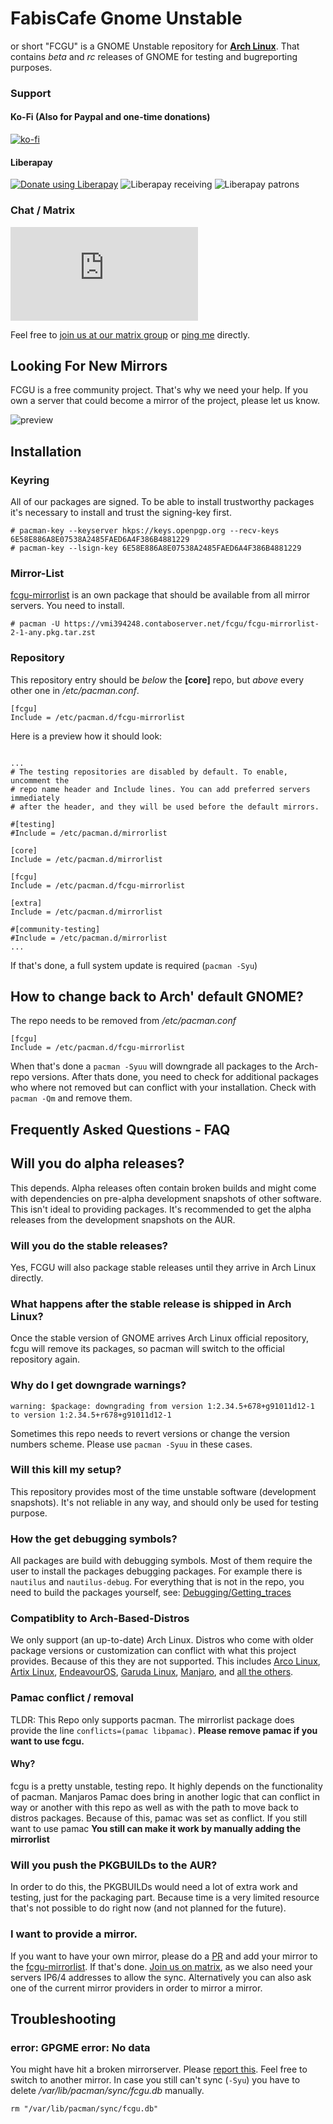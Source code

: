 # FabisCafe Gnome Unstable
or short "FCGU" is a GNOME Unstable repository for [**Arch Linux**](https://archlinux.org). That contains *beta* and *rc* releases of GNOME for testing and bugreporting purposes.

### Support
#### Ko-Fi (Also for Paypal and one-time donations)
[![ko-fi](https://ko-fi.com/img/githubbutton_sm.svg)](https://ko-fi.com/R5R4CALOG)
#### Liberapay
[![Donate using Liberapay](https://liberapay.com/assets/widgets/donate.svg)](https://liberapay.com/Fabiscafe/donate)
![Liberapay receiving](https://img.shields.io/liberapay/receives/fabiscafe?style=for-the-badge) ![Liberapay patrons](https://img.shields.io/liberapay/patrons/fabiscafe?style=for-the-badge)

### Chat / Matrix
![Matrix](https://img.shields.io/matrix/fcgu:matrix.org?style=for-the-badge)

Feel free to [join us at our matrix group](https://matrix.to/#/#fcgu:matrix.org) or [ping me](https://matrix.to/#/@fabiscafe:matrix.org) directly.

## Looking For New Mirrors
FCGU is a free community project. That's why we need your help. If you own a server that could become a mirror of the project, please let us know.

![preview](https://codeberg.org/fabiscafe/gnome-unstable/raw/branch/main/assets/fcgu.png)

## Installation
### Keyring
All of our packages are signed. To be able to install trustworthy packages it's necessary to install and trust the signing-key first.

```
# pacman-key --keyserver hkps://keys.openpgp.org --recv-keys 6E58E886A8E07538A2485FAED6A4F386B4881229
# pacman-key --lsign-key 6E58E886A8E07538A2485FAED6A4F386B4881229
```

### Mirror-List
[fcgu-mirrorlist](https://codeberg.org/fabiscafe/gnome-unstable/src/branch/main/fcgu-mirrorlist) is an own package that should be available from all mirror servers. You need to install.
```
# pacman -U https://vmi394248.contaboserver.net/fcgu/fcgu-mirrorlist-2-1-any.pkg.tar.zst
```

### Repository
This repository entry should be *below* the **[core]** repo, but *above* every other one in */etc/pacman.conf*.

```
[fcgu]
Include = /etc/pacman.d/fcgu-mirrorlist
```

Here is a preview how it should look:

```

...
# The testing repositories are disabled by default. To enable, uncomment the
# repo name header and Include lines. You can add preferred servers immediately
# after the header, and they will be used before the default mirrors.

#[testing]
#Include = /etc/pacman.d/mirrorlist

[core]
Include = /etc/pacman.d/mirrorlist

[fcgu]
Include = /etc/pacman.d/fcgu-mirrorlist

[extra]
Include = /etc/pacman.d/mirrorlist

#[community-testing]
#Include = /etc/pacman.d/mirrorlist
...
```

If that's done, a full system update is required (`pacman -Syu`)

## How to change back to Arch' default GNOME?
The repo needs to be removed from */etc/pacman.conf*

```
[fcgu]
Include = /etc/pacman.d/fcgu-mirrorlist
```

When that's done a `pacman -Syuu` will downgrade all packages to the Arch-repo versions. After thats done, you need to check for additional packages who where not removed but can conflict with your installation. Check with `pacman -Qm` and remove them.

## Frequently Asked Questions - FAQ
## Will you do alpha releases?
This depends. Alpha releases often contain broken builds and might come with dependencies on pre-alpha development snapshots of other software. This isn't ideal to providing packages. It's recommended to get the alpha releases from the development snapshots on the AUR.

### Will you do the stable releases?
Yes, FCGU will also package stable releases until they arrive in Arch Linux directly.

### What happens after the stable release is shipped in Arch Linux?
Once the stable version of GNOME arrives Arch Linux official repository, fcgu will remove its packages, so pacman will switch to the official repository again.

### Why do I get downgrade warnings?

```
warning: $package: downgrading from version 1:2.34.5+678+g91011d12-1 to version 1:2.34.5+r678+g91011d12-1
```

Sometimes this repo needs to revert versions or change the version numbers scheme. Please use `pacman -Syuu` in these cases.

### Will this kill my setup?
This repository provides most of the time unstable software (development snapshots). It's not reliable in any way, and should only be used for testing purpose.

### How the get debugging symbols?
All packages are build with debugging symbols. Most of them require the user to install the packages debugging packages. For example there is `nautilus` and `nautilus-debug`. For everything that is not in the repo, you need to build the packages yourself, see: [Debugging/Getting_traces](https://wiki.archlinux.org/title/Debugging/Getting_traces)

### Compatiblity to Arch-Based-Distros
We only support (an up-to-date) Arch Linux.
Distros who come with older package versions or customization can conflict with what this project provides. Because of this they are not supported. This includes [Arco Linux](https://arcolinux.com), [Artix Linux](https://artixlinux.org), [EndeavourOS](https://endeavouros.com), [Garuda Linux](https://garudalinux.org), [Manjaro](https://manjaro.org), and [all the others](https://wiki.archlinux.org/title/Arch-based_distributions).

### Pamac conflict / removal
TLDR: This Repo only supports pacman. The mirrorlist package does provide the line `conflicts=(pamac libpamac)`. **Please remove pamac if you want to use fcgu.**

#### Why?
fcgu is a pretty unstable, testing repo. It highly depends on the functionality of pacman. Manjaros Pamac does bring in another logic that can conflict in way or another with this repo as well as with the path to move back to distros packages.
Because of this, pamac was set as conflict. If you still want to use pamac **You still can make it work by manually adding the mirrorlist**

### Will you push the PKGBUILDs to the AUR?
In order to do this, the PKGBUILDs would need a lot of extra work and testing, just for the packaging part. Because time is a very limited resource that's not possible to do right now (and not planned for the future).

### I want to provide a mirror.
If you want to have your own mirror, please do a [PR](https://codeberg.org/fabiscafe/gnome-unstable/pulls) and add your mirror to the [fcgu-mirrorlist](https://codeberg.org/fabiscafe/gnome-unstable/src/branch/main/fcgu-mirrorlist/mirrorlist). If that's done. [Join us on matrix](https://codeberg.org/fabiscafe/gnome-unstable#chat-matrix), as we also need your servers IP6/4 addresses to allow the sync. Alternatively you can also ask one of the current mirror providers in order to mirror a mirror.

## Troubleshooting
### error: GPGME error: No data
You might have hit a broken mirrorserver. Please [report this](https://codeberg.org/fabiscafe/gnome-unstable/issues).
Feel free to switch to another mirror. In case you still can't sync (`-Syu`) you have to delete */var/lib/pacman/sync/fcgu.db* manually.

```
rm "/var/lib/pacman/sync/fcgu.db"
```

